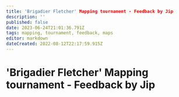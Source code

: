 ```yaml
---
title: 'Brigadier Fletcher' Mapping tournament - Feedback by Jip
description: ''
published: false
date: 2023-06-24T21:01:36.791Z
tags: mapping, tournament, feedback, maps
editor: markdown
dateCreated: 2022-08-12T22:17:59.915Z
---
```


# 'Brigadier Fletcher' Mapping tournament - Feedback by Jip
